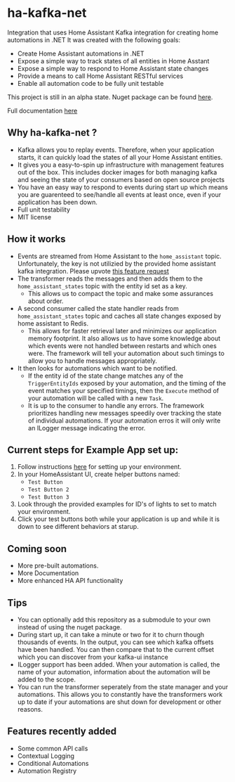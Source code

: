 # ha-kafka-net
Integration that uses Home Assistant Kafka integration for creating home automations in .NET
It was created with the following goals:
* Create Home Assistant automations in .NET
* Expose a simple way to track states of all entities in Home Asstant
* Expose a simple way to respond to Home Assistant state changes
* Provide a means to call Home Assistant RESTful services
* Enable all automation code to be fully unit testable

This project is still in an alpha state. 
Nuget package can be found [here](https://www.nuget.org/packages/HaKafkaNet/).

Full documentation [here](https://github.com/leosperry/ha-kafka-net/wiki)

## Why ha-kafka-net ?
* Kafka allows you to replay events. Therefore, when your application starts, it can quickly load the states of all your Home Assistant entities.
* It gives you a easy-to-spin up infrastructure with management features out of the box. This includes docker images for both managing kafka and seeing the state of your consumers based on open source projects
* You have an easy way to respond to events during start up which means you are guarenteed to see/handle all events at least once, even if your application has been down.
* Full unit testability
* MIT license

## How it works
* Events are streamed from Home Assistant to the `home_assistant` topic. Unfortunately, the key is not utilizied by the provided home assistant kafka integration. Please upvote [this feature request](https://community.home-assistant.io/t/set-key-in-kafka-topic/671757/2)
* The transformer reads the messages and then adds them to the `home_assistant_states` topic with the entity id set as a key.
  - This allows us to compact the topic and make some assurances about order.
* A second consumer called the state handler reads from `home_assistant_states` topic and caches all state changes exposed by home assistant to Redis.
  - This allows for faster retrieval later and minimizes our application memory footprint. It also allows us to have some knowledge about which events were not handled between restarts and which ones were. The framework will tell your automation about such timings to allow you to handle messages appropriately.
* It then looks for automations which want to be notified.
  - If the entity id of the state change matches any of the `TriggerEntityIds` exposed by your automation, and the timing of the event matches your specified timings, then the `Execute` method of your automation will be called with a new `Task`.
  - It is up to the consumer to handle any errors. The framework prioritizes handling new messages speedily over tracking the state of individual automations. If your automation erros it will only write an ILogger message indicating the error.

## Current steps for Example App set up:
1. Follow instructions [here](https://github.com/leosperry/ha-kafka-net/wiki/Setup-Instructions) for setting up your environment.
2. In your HomeAssistant UI, create helper buttons named:
   - `Test Button`
   - `Test Button 2`
   - `Test Button 3`
2. Look through the provided examples for ID's of lights to set to match your environment.
3. Click your test buttons both while your application is up and while it is down to see different behaviors at starup.

## Coming soon
* More pre-built automations.
* More Documentation
* More enhanced HA API functionality

## Tips
* You can optionally add this repository as a submodule to your own instead of using the nuget package.
* During start up, it can take a minute or two for it to churn though thousands of events. In the output, you can see which kafka offsets have been handled. You can then compare that to the current offset which you can discover from your kafka-ui instance
* ILogger support has been added. When your automation is called, the name of your automation, information about the automation will be added to the scope.
* You can run the transformer seperately from the state manager and your automations. This allows you to constantly have the transformers work up to date if your automations are shut down for development or other reasons.

## Features recently added
* Some common API calls
* Contextual Logging
* Conditional Automations
* Automation Registry
